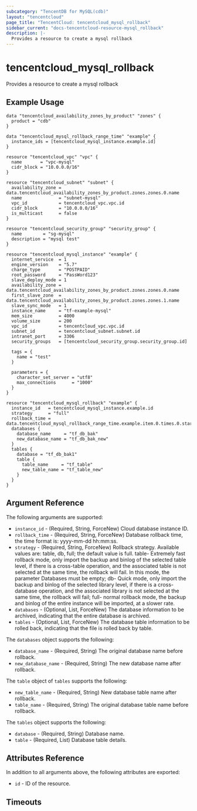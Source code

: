 ```yaml
---
subcategory: "TencentDB for MySQL(cdb)"
layout: "tencentcloud"
page_title: "TencentCloud: tencentcloud_mysql_rollback"
sidebar_current: "docs-tencentcloud-resource-mysql_rollback"
description: |-
  Provides a resource to create a mysql rollback
---
```


# tencentcloud_mysql_rollback

Provides a resource to create a mysql rollback

## Example Usage

```hcl
data "tencentcloud_availability_zones_by_product" "zones" {
  product = "cdb"
}

data "tencentcloud_mysql_rollback_range_time" "example" {
  instance_ids = [tencentcloud_mysql_instance.example.id]
}

resource "tencentcloud_vpc" "vpc" {
  name       = "vpc-mysql"
  cidr_block = "10.0.0.0/16"
}

resource "tencentcloud_subnet" "subnet" {
  availability_zone = data.tencentcloud_availability_zones_by_product.zones.zones.0.name
  name              = "subnet-mysql"
  vpc_id            = tencentcloud_vpc.vpc.id
  cidr_block        = "10.0.0.0/16"
  is_multicast      = false
}

resource "tencentcloud_security_group" "security_group" {
  name        = "sg-mysql"
  description = "mysql test"
}

resource "tencentcloud_mysql_instance" "example" {
  internet_service  = 1
  engine_version    = "5.7"
  charge_type       = "POSTPAID"
  root_password     = "PassWord123"
  slave_deploy_mode = 1
  availability_zone = data.tencentcloud_availability_zones_by_product.zones.zones.0.name
  first_slave_zone  = data.tencentcloud_availability_zones_by_product.zones.zones.1.name
  slave_sync_mode   = 1
  instance_name     = "tf-example-mysql"
  mem_size          = 4000
  volume_size       = 200
  vpc_id            = tencentcloud_vpc.vpc.id
  subnet_id         = tencentcloud_subnet.subnet.id
  intranet_port     = 3306
  security_groups   = [tencentcloud_security_group.security_group.id]

  tags = {
    name = "test"
  }

  parameters = {
    character_set_server = "utf8"
    max_connections      = "1000"
  }
}

resource "tencentcloud_mysql_rollback" "example" {
  instance_id   = tencentcloud_mysql_instance.example.id
  strategy      = "full"
  rollback_time = data.tencentcloud_mysql_rollback_range_time.example.item.0.times.0.start
  databases {
    database_name     = "tf_db_bak"
    new_database_name = "tf_db_bak_new"
  }
  tables {
    database = "tf_db_bak1"
    table {
      table_name     = "tf_table"
      new_table_name = "tf_table_new"
    }
  }
}
```

## Argument Reference

The following arguments are supported:

* `instance_id` - (Required, String, ForceNew) Cloud database instance ID.
* `rollback_time` - (Required, String, ForceNew) Database rollback time, the time format is: yyyy-mm-dd hh:mm:ss.
* `strategy` - (Required, String, ForceNew) Rollback strategy. Available values are: table, db, full; the default value is full. table- Extremely fast rollback mode, only import the backup and binlog of the selected table level, if there is a cross-table operation, and the associated table is not selected at the same time, the rollback will fail. In this mode, the parameter Databases must be empty; db- Quick mode, only import the backup and binlog of the selected library level, if there is a cross-database operation, and the associated library is not selected at the same time, the rollback will fail; full- normal rollback mode, the backup and binlog of the entire instance will be imported, at a slower rate.
* `databases` - (Optional, List, ForceNew) The database information to be archived, indicating that the entire database is archived.
* `tables` - (Optional, List, ForceNew) The database table information to be rolled back, indicating that the file is rolled back by table.

The `databases` object supports the following:

* `database_name` - (Required, String) The original database name before rollback.
* `new_database_name` - (Required, String) The new database name after rollback.

The `table` object of `tables` supports the following:

* `new_table_name` - (Required, String) New database table name after rollback.
* `table_name` - (Required, String) The original database table name before rollback.

The `tables` object supports the following:

* `database` - (Required, String) Database name.
* `table` - (Required, List) Database table details.

## Attributes Reference

In addition to all arguments above, the following attributes are exported:

* `id` - ID of the resource.



## Timeouts

<no value>


